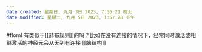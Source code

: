 ```yaml
---
date created: 星期日, 九月 3日 2023, 7:36:21 晚上
date modified: 星期二, 九月 5日 2023, 1:57:28 下午
---
```

#floml
有类似于[[赫布规则]]的吗？比如在没有连接的情况下，经常同时激活或相继激活的神经元会从无到有连接
[[脑结构]]